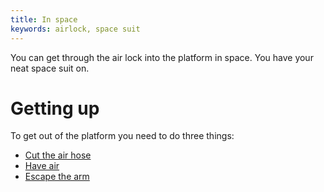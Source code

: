 ```yaml
---
title: In space
keywords: airlock, space suit
---
```


You can get through the air lock into the platform in space. You have your neat space suit on.

# Getting up
To get out of the platform you need to do three things:
 - [Cut the air hose](010-airhose.md)
 - [Have air](020-air.md)
 - [Escape the arm](030-arm.md)
